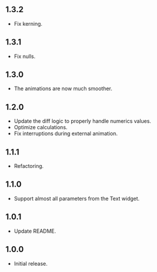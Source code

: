 ## 1.3.2

* Fix kerning.

## 1.3.1

* Fix nulls.

## 1.3.0

* The animations are now much smoother.

## 1.2.0

* Update the diff logic to properly handle numerics values.
* Optimize calculations.
* Fix interruptions during external animation.

## 1.1.1

* Refactoring.

## 1.1.0

* Support almost all parameters from the Text widget.

## 1.0.1

* Update README.

## 1.0.0

* Initial release.
